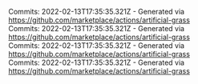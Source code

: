 Commits: 2022-02-13T17:35:35.321Z - Generated via https://github.com/marketplace/actions/artificial-grass
<br>
Commits: 2022-02-13T17:35:35.321Z - Generated via https://github.com/marketplace/actions/artificial-grass
<br>
Commits: 2022-02-13T17:35:35.321Z - Generated via https://github.com/marketplace/actions/artificial-grass
<br>
Commits: 2022-02-13T17:35:35.321Z - Generated via https://github.com/marketplace/actions/artificial-grass
<br>
